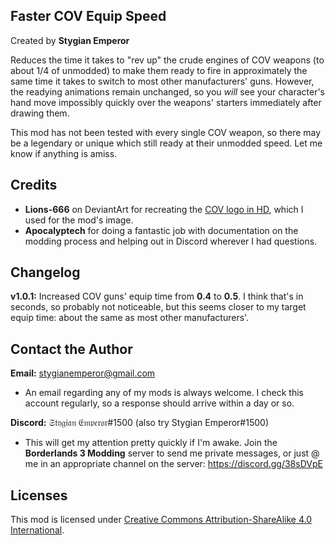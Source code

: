Faster COV Equip Speed
----------------------
Created by **Stygian Emperor**

Reduces the time it takes to "rev up" the crude engines of COV weapons (to about 1/4 of unmodded) to make them ready to fire in approximately the same time it takes to switch to most other manufacturers' guns. However, the readying animations remain unchanged, so you *will* see your character's hand move impossibly quickly over the weapons' starters immediately after drawing them.

This mod has not been tested with every single COV weapon, so there may be a legendary or unique which still ready at their unmodded speed. Let me know if anything is amiss.

Credits
-------
- **Lions-666** on DeviantArt for recreating the [COV logo in HD](https://www.deviantart.com/lions-666/art/Cov-821199043), which I used for the mod's image.
- **Apocalyptech** for doing a fantastic job with documentation on the modding process and helping out in Discord wherever I had questions.

Changelog
---------
**v1.0.1:** Increased COV guns' equip time from **0.4** to **0.5**. I think that's in seconds, so probably not noticeable, but this seems closer to my target equip time: about the same as most other manufacturers'.

Contact the Author
------------------
**Email:** stygianemperor@gmail.com
- An email regarding any of my mods is always welcome. I check this account regularly, so a response should arrive within a day or so.

**Discord:** 𝔖𝔱𝔶𝔤𝔦𝔞𝔫 𝔈𝔪𝔭𝔢𝔯𝔬𝔯#1500 (also try Stygian Emperor#1500)
- This will get my attention pretty quickly if I'm awake. Join the **Borderlands 3 Modding** server to send me private messages, or just @ me in an appropriate channel on the server: https://discord.gg/38sDVpE

Licenses
--------
This mod is licensed under [Creative Commons Attribution-ShareAlike 4.0 International](https://creativecommons.org/licenses/by-sa/4.0/).